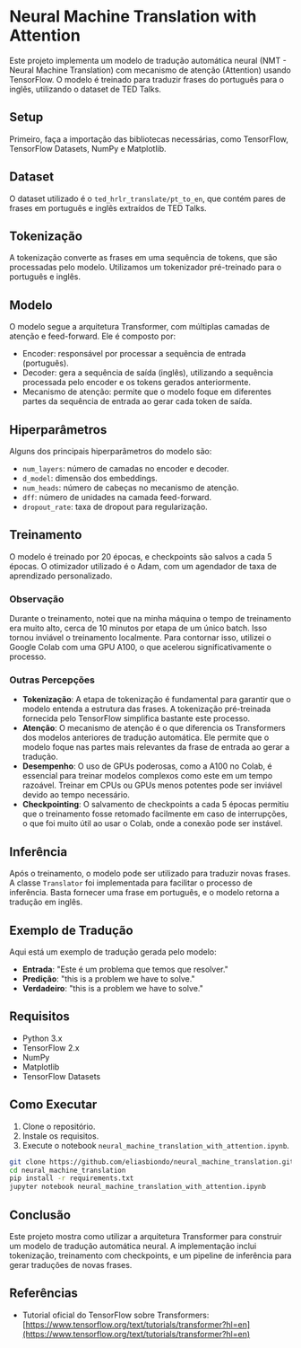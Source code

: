 # Neural Machine Translation with Attention

Este projeto implementa um modelo de tradução automática neural (NMT - Neural Machine Translation) com mecanismo de atenção (Attention) usando TensorFlow. O modelo é treinado para traduzir frases do português para o inglês, utilizando o dataset de TED Talks.

## Setup

Primeiro, faça a importação das bibliotecas necessárias, como TensorFlow, TensorFlow Datasets, NumPy e Matplotlib.

## Dataset

O dataset utilizado é o `ted_hrlr_translate/pt_to_en`, que contém pares de frases em português e inglês extraídos de TED Talks.

## Tokenização

A tokenização converte as frases em uma sequência de tokens, que são processadas pelo modelo. Utilizamos um tokenizador pré-treinado para o português e inglês.

## Modelo

O modelo segue a arquitetura Transformer, com múltiplas camadas de atenção e feed-forward. Ele é composto por:

- Encoder: responsável por processar a sequência de entrada (português).
- Decoder: gera a sequência de saída (inglês), utilizando a sequência processada pelo encoder e os tokens gerados anteriormente.
- Mecanismo de atenção: permite que o modelo foque em diferentes partes da sequência de entrada ao gerar cada token de saída.

## Hiperparâmetros

Alguns dos principais hiperparâmetros do modelo são:

- `num_layers`: número de camadas no encoder e decoder.
- `d_model`: dimensão dos embeddings.
- `num_heads`: número de cabeças no mecanismo de atenção.
- `dff`: número de unidades na camada feed-forward.
- `dropout_rate`: taxa de dropout para regularização.

## Treinamento

O modelo é treinado por 20 épocas, e checkpoints são salvos a cada 5 épocas. O otimizador utilizado é o Adam, com um agendador de taxa de aprendizado personalizado.

### Observação

Durante o treinamento, notei que na minha máquina o tempo de treinamento era muito alto, cerca de 10 minutos por etapa de um único batch. Isso tornou inviável o treinamento localmente. Para contornar isso, utilizei o Google Colab com uma GPU A100, o que acelerou significativamente o processo.

### Outras Percepções

- **Tokenização**: A etapa de tokenização é fundamental para garantir que o modelo entenda a estrutura das frases. A tokenização pré-treinada fornecida pelo TensorFlow simplifica bastante este processo.
- **Atenção**: O mecanismo de atenção é o que diferencia os Transformers dos modelos anteriores de tradução automática. Ele permite que o modelo foque nas partes mais relevantes da frase de entrada ao gerar a tradução.
- **Desempenho**: O uso de GPUs poderosas, como a A100 no Colab, é essencial para treinar modelos complexos como este em um tempo razoável. Treinar em CPUs ou GPUs menos potentes pode ser inviável devido ao tempo necessário.
- **Checkpointing**: O salvamento de checkpoints a cada 5 épocas permitiu que o treinamento fosse retomado facilmente em caso de interrupções, o que foi muito útil ao usar o Colab, onde a conexão pode ser instável.

## Inferência

Após o treinamento, o modelo pode ser utilizado para traduzir novas frases. A classe `Translator` foi implementada para facilitar o processo de inferência. Basta fornecer uma frase em português, e o modelo retorna a tradução em inglês.

## Exemplo de Tradução

Aqui está um exemplo de tradução gerada pelo modelo:

- **Entrada**: "Este é um problema que temos que resolver."
- **Predição**: "this is a problem we have to solve."
- **Verdadeiro**: "this is a problem we have to solve."

## Requisitos

- Python 3.x
- TensorFlow 2.x
- NumPy
- Matplotlib
- TensorFlow Datasets

## Como Executar

1. Clone o repositório.
2. Instale os requisitos.
3. Execute o notebook `neural_machine_translation_with_attention.ipynb`.

```bash
git clone https://github.com/eliasbiondo/neural_machine_translation.git
cd neural_machine_translation
pip install -r requirements.txt
jupyter notebook neural_machine_translation_with_attention.ipynb
```

## Conclusão

Este projeto mostra como utilizar a arquitetura Transformer para construir um modelo de tradução automática neural. A implementação inclui tokenização, treinamento com checkpoints, e um pipeline de inferência para gerar traduções de novas frases.

## Referências

- Tutorial oficial do TensorFlow sobre Transformers: [https://www.tensorflow.org/text/tutorials/transformer?hl=en](https://www.tensorflow.org/text/tutorials/transformer?hl=en)
